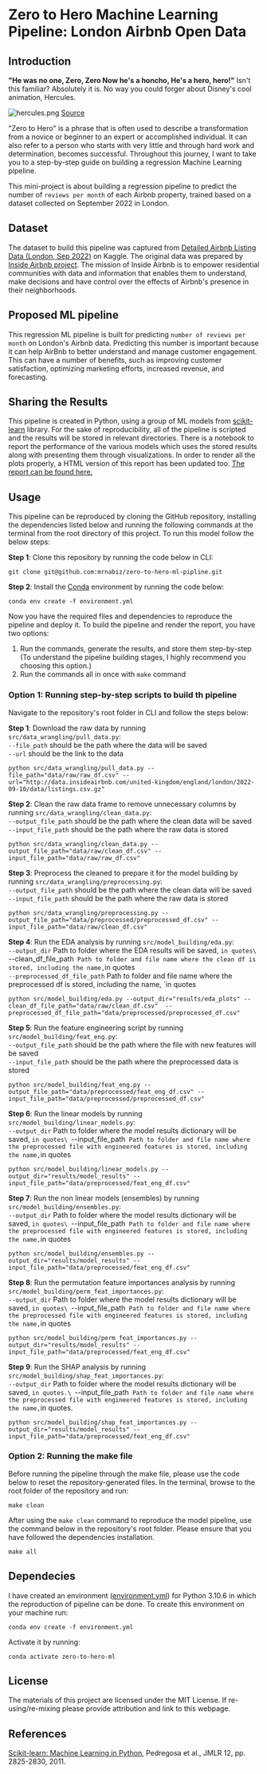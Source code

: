 # Zero to Hero Machine Learning Pipeline: London Airbnb Open Data 
## Introduction
**"He was no one, Zero, Zero
Now he's a honcho, He's a hero, hero!"**
Isn't this familiar? Absolutely it is. No way you could forger about Disney's cool animation, Hercules.

![hercules.png](https://static.wikia.nocookie.net/disney/images/f/fa/Zero_to_Hero.png)
[Source](https://disney.fandom.com/wiki/Zero_to_Hero)

"Zero to Hero" is a phrase that is often used to describe a transformation from a novice or beginner to an expert or accomplished individual. It can also refer to a person who starts with very little and through hard work and determination, becomes successful. Throughout this journey, I want to take you to a step-by-step guide on building a regression Machine Learning pipeline.

This mini-project is about building a regression pipeline to predict the number of `reviews per month` of each Airbnb property, trained based on a dataset collected on September 2022 in London.

## Dataset
The dataset to build this pipeline was captured from [Detailed Airbnb Listing Data (London, Sep 2022)](https://www.kaggle.com/datasets/mrnabiz/detailed-airbnb-listing-data-london-sep-2022) on Kaggle. The original data was prepared by [Inside Airbnb project](http://insideairbnb.com/). The mission of Inside Airbnb is to empower residential communities with data and information that enables them to understand, make decisions and have control over the effects of Airbnb's presence in their neighborhoods.

## Proposed ML pipeline
This regression ML pipeline is built for predicting `number of reviews per month` on London's Airbnb data. Predicting this number is important because it can help AirBnb to better understand and manage customer engagement. This can have a number of benefits, such as improving customer satisfaction, optimizing marketing efforts, increased revenue, and forecasting.

## Sharing the Results
This pipeline is created in Python, using a group of ML models from [scikit-learn](https://scikit-learn.org/stable/index.html) library. For the sake of reproducibility, all of the pipeline is scripted and the results will be stored in relevant directories. There is a notebook to report the performance of the various models which uses the stored results along with presenting them through visualizations. In order to render all the plots properly, a HTML version of this report has been updated too. [The report can be found here.](https://ubc-mds.github.io/eurovision_contest_rank_analysis/doc/report.html)

## Usage
This pipeline can be reproduced by cloning the GitHub repository, installing the dependencies listed below and running the following commands at the terminal from the root directory of this project. To run this model follow the below steps:

**Step 1**: Clone this repository by running the code below in CLI:

    git clone git@github.com:mrnabiz/zero-to-hero-ml-pipline.git

**Step 2**: Install the [Conda](https://docs.conda.io/en/latest/) environment by running the code below:

    conda env create -f environment.yml

Now you have the required files and dependencies to reproduce the pipeline and deploy it. To build the pipeline and render the report, you have two options:
1. Run the commands, generate the results, and store them step-by-step (To understand the pipeline building stages, I highly recommend you choosing this option.)
2. Run the commands all in once with `make` command

### Option 1: Running step-by-step scripts to build th pipeline
Navigate to the repository's root folder in CLI and follow the steps below:

**Step 1**: Download the raw data by running `src/data_wrangling/pull_data.py`:\
`--file_path` should be the path where the data will be saved\
`--url` should be the link to the data

    python src/data_wrangling/pull_data.py --file_path="data/raw/raw_df.csv" --url="http://data.insideairbnb.com/united-kingdom/england/london/2022-09-10/data/listings.csv.gz"

**Step 2**: Clean the raw data frame to remove unnecessary columns by running `src/data_wrangling/clean_data.py`:\
    `--output_file_path` should be the path where the clean data will be saved\
    `--input_file_path` should be the path where the raw data is stored

    python src/data_wrangling/clean_data.py --output_file_path="data/raw/clean_df.csv" --input_file_path="data/raw/raw_df.csv"

**Step 3**: Preprocess the cleaned to prepare it for the model building by running `src/data_wrangling/preprocessing.py`:\
    `--output_file_path` should be the path where the clean data will be saved\
    `--input_file_path` should be the path where the raw data is stored

    python src/data_wrangling/preprocessing.py --output_file_path="data/preprocessed/preprocessed_df.csv" --input_file_path="data/raw/clean_df.csv"

**Step 4**: Run the EDA analysis by running `src/model_building/eda.py`:\
    `--output_dir`  Path to folder where the EDA results will be saved, `in quotes\
    `--clean_df_file_path`  Path to folder and file name where the clean df is stored, including the name, `in quotes\
    `--preprocessed_df_file_path`  Path to folder and file name where the preprocessed df is stored, including the name, `in quotes

    python src/model_building/eda.py --output_dir="results/eda_plots" --clean_df_file_path="data/raw/clean_df.csv"  --preprocessed_df_file_path="data/preprocessed/preprocessed_df.csv"

**Step 5**: Run the feature engineering script by running `src/model_building/feat_eng.py`:\
    `--output_file_path` should be the path where the file with new features will be saved\
    `--input_file_path`  should be the path where the preprocessed data is stored

    python src/model_building/feat_eng.py --output_file_path="data/preprocessed/feat_eng_df.csv" --input_file_path="data/preprocessed/preprocessed_df.csv"

**Step 6**: Run the linear models by running `src/model_building/linear_models.py`:\
    `--output_dir`  Path to folder where the model results dictionary will be saved, `in quotes\
    `--input_file_path`  Path to folder and file name where the preprocessed file with engineered features is stored, including the name, `in quotes

    python src/model_building/linear_models.py --output_dir="results/model_results" --input_file_path="data/preprocessed/feat_eng_df.csv"

**Step 7**: Run the non linear models (ensembles) by running `src/model_building/ensembles.py`:\
    `--output_dir`  Path to folder where the model results dictionary will be saved, `in quotes\
    `--input_file_path`  Path to folder and file name where the preprocessed file with engineered features is stored, including the name, `in quotes

    python src/model_building/ensembles.py --output_dir="results/model_results" --input_file_path="data/preprocessed/feat_eng_df.csv"

**Step 8**: Run the permutation feature importances analysis by running `src/model_building/perm_feat_importances.py`:\
    `--output_dir`  Path to folder where the model results dictionary will be saved, `in quotes\
    `--input_file_path`  Path to folder and file name where the preprocessed file with engineered features is stored, including the name, `in quotes

    python src/model_building/perm_feat_importances.py --output_dir="results/model_results" --input_file_path="data/preprocessed/feat_eng_df.csv"

**Step 9**: Run the SHAP analysis by running `src/model_building/shap_feat_importances.py`:\
    `--output_dir`  Path to folder where the model results dictionary will be saved, `in quotes.\
    `--input_file_path`  Path to folder and file name where the preprocessed file with engineered features is stored, including the name, `in quotes.

    python src/model_building/shap_feat_importances.py --output_dir="results/model_results" --input_file_path="data/preprocessed/feat_eng_df.csv"

### Option 2: Running the make file
Before running the pipeline through the make file, please use the code below to reset the repository-generated files. In the terminal, browse to the root folder of the repository and run:

    make clean

After using the `make clean` command to reproduce the model pipeline, use the command below in the repository's root folder. Please ensure that you have followed the dependencies installation.

    make all

## Dependecies
I have created an environment ([environment.yml](https://github.com/mrnabiz/zero-to-hero-ml-pipline/blob/main/environment.yml)) for Python 3.10.6 in which the reproduction of pipeline can be done. To create this environment on your machine run:

    conda env create -f environment.yml

Activate it by running:

    conda activate zero-to-hero-ml

## License
The materials of this project are licensed under the MIT License. If re-using/re-mixing please provide attribution and link to this webpage.

## References
[Scikit-learn: Machine Learning in Python](https://jmlr.csail.mit.edu/papers/v12/pedregosa11a.html), Pedregosa et al., JMLR 12, pp. 2825-2830, 2011.